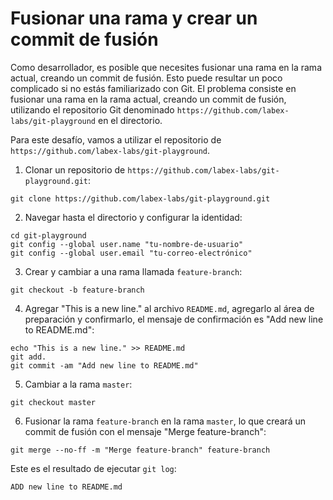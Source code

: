 # Fusionar una rama y crear un commit de fusión

Como desarrollador, es posible que necesites fusionar una rama en la rama actual, creando un commit de fusión. Esto puede resultar un poco complicado si no estás familiarizado con Git. El problema consiste en fusionar una rama en la rama actual, creando un commit de fusión, utilizando el repositorio Git denominado `https://github.com/labex-labs/git-playground` en el directorio.

Para este desafío, vamos a utilizar el repositorio de `https://github.com/labex-labs/git-playground`.

1. Clonar un repositorio de `https://github.com/labex-labs/git-playground.git`:

```shell
git clone https://github.com/labex-labs/git-playground.git
```

2. Navegar hasta el directorio y configurar la identidad:

```shell
cd git-playground
git config --global user.name "tu-nombre-de-usuario"
git config --global user.email "tu-correo-electrónico"
```

3. Crear y cambiar a una rama llamada `feature-branch`:

```shell
git checkout -b feature-branch
```

4. Agregar "This is a new line." al archivo `README.md`, agregarlo al área de preparación y confirmarlo, el mensaje de confirmación es "Add new line to README.md":

```shell
echo "This is a new line." >> README.md
git add.
git commit -am "Add new line to README.md"
```

5. Cambiar a la rama `master`:

```shell
git checkout master
```

6. Fusionar la rama `feature-branch` en la rama `master`, lo que creará un commit de fusión con el mensaje "Merge feature-branch":

```shell
git merge --no-ff -m "Merge feature-branch" feature-branch
```

Este es el resultado de ejecutar `git log`:

```shell
ADD new line to README.md
```
